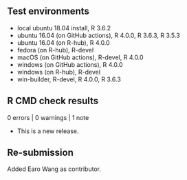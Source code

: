 ## Test environments
* local ubuntu 18.04 install, R 3.6.2
* ubuntu 16.04 (on GitHub actions), R 4.0.0, R 3.6.3, R 3.5.3
* ubuntu 16.04 (on R-hub), R 4.0.0
* fedora (on R-hub), R-devel
* macOS (on GitHub actions), R-devel, R 4.0.0
* windows (on GitHub actions), R 4.0.0
* windows (on R-hub), R-devel
* win-builder, R-devel, R 4.0.0, R 3.6.3

## R CMD check results

0 errors | 0 warnings | 1 note

* This is a new release.

## Re-submission

Added Earo Wang as contributor.
